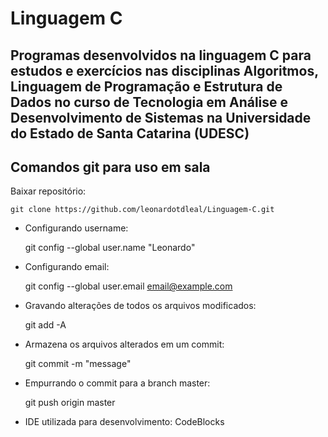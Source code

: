 # Linguagem C #

## Programas desenvolvidos na linguagem C para estudos e exercícios nas disciplinas Algoritmos, Linguagem de Programação e Estrutura de Dados no curso de Tecnologia em Análise e Desenvolvimento de Sistemas na Universidade do Estado de Santa Catarina (UDESC) ##

## Comandos git para uso em sala ##

Baixar repositório: 

	git clone https://github.com/leonardotdleal/Linguagem-C.git
	
* Configurando username: 

	git config --global user.name "Leonardo"
	
* Configurando email: 

	git config --global user.email email@example.com
	
* Gravando alterações de todos os arquivos modificados: 

	git add -A


* Armazena os arquivos alterados em um commit: 

	git commit -m "message"
	
* Empurrando o commit para a branch master: 

	git push origin master

* IDE utilizada para desenvolvimento: CodeBlocks
